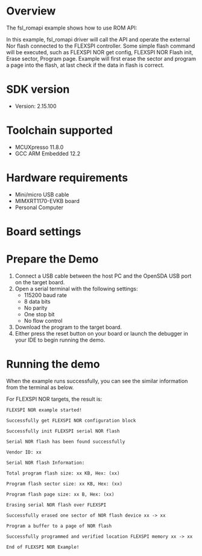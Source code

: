 Overview
========
The fsl_romapi example shows how to use ROM API:

In this example, fsl_romapi driver will call the API and operate the external Nor flash connected to
the FLEXSPI controller. Some simple flash command will be executed, such as FLEXSPI NOR get config, FLEXSPI NOR Flash init,
Erase sector, Program page.
Example will first erase the sector and program a page into the flash, at last check if the data in flash is correct.


SDK version
===========
- Version: 2.15.100

Toolchain supported
===================
- MCUXpresso  11.8.0
- GCC ARM Embedded  12.2

Hardware requirements
=====================
- Mini/micro USB cable
- MIMXRT1170-EVKB board
- Personal Computer

Board settings
==============

Prepare the Demo
================
1.  Connect a USB cable between the host PC and the OpenSDA USB port on the target board.
2.  Open a serial terminal with the following settings:
    - 115200 baud rate
    - 8 data bits
    - No parity
    - One stop bit
    - No flow control
3.  Download the program to the target board.
4.  Either press the reset button on your board or launch the debugger in your IDE to begin running the demo.

Running the demo
================
When the example runs successfully, you can see the similar information from the terminal as below.

For FLEXSPI NOR targets, the result is:
~~~~~~~~~~~~~~~~~~~~~~~~~~~~
FLEXSPI NOR example started!

Successfully get FLEXSPI NOR configuration block

Successfully init FLEXSPI serial NOR flash

Serial NOR flash has been found successfully

Vendor ID: xx

Serial NOR flash Information:

Total program flash size: xx KB, Hex: (xx)

Program flash sector size: xx KB, Hex: (xx)

Program flash page size: xx B, Hex: (xx)

Erasing serial NOR flash over FLEXSPI

Successfully erased one sector of NOR flash device xx -> xx

Program a buffer to a page of NOR flash

Successfully programmed and verified location FLEXSPI memory xx -> xx

End of FLEXSPI NOR Example!
